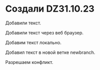 # Создали DZ31.10.23

Добавили текст.

Добавили текст через веб браузер.

Добавим текст локально.

Добавил текст в новой ветке newbranch.

Разрешаем конфликт.
